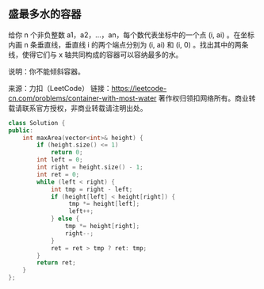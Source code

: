 ## 盛最多水的容器

给你 n 个非负整数 a1，a2，...，an，每个数代表坐标中的一个点 (i, ai) 。在坐标内画 n 条垂直线，垂直线 i 的两个端点分别为 (i, ai) 和 (i, 0) 。找出其中的两条线，使得它们与 x 轴共同构成的容器可以容纳最多的水。

说明：你不能倾斜容器。

来源：力扣（LeetCode）
链接：https://leetcode-cn.com/problems/container-with-most-water
著作权归领扣网络所有。商业转载请联系官方授权，非商业转载请注明出处。

```cpp
class Solution {
public:
    int maxArea(vector<int>& height) {
        if (height.size() <= 1)
            return 0;
        int left = 0;
        int right = height.size() - 1;
        int ret = 0;
        while (left < right) {
            int tmp = right - left;
            if (height[left] < height[right]) {
                 tmp *= height[left];
                 left++;
            } else {
                tmp *= height[right];
                right--;
            }
            ret = ret > tmp ? ret: tmp;
        }
        return ret;
    }
};
```
